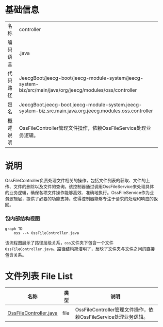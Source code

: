 # 基础信息

|      |      |
|------|------|
| 名称 | controller |
| 编码语言 | .java |
| 代码路径 | JeecgBoot/jeecg-boot/jeecg-module-system/jeecg-system-biz/src/main/java/org/jeecg/modules/oss/controller |
| 包名 | JeecgBoot.jeecg-boot.jeecg-module-system.jeecg-system-biz.src.main.java.org.jeecg.modules.oss.controller |
| 概述说明 | OssFileController管理文件操作，依赖OssFileService处理业务逻辑。 |

# 说明

OssFileController负责处理文件相关的操作，包括文件列表的获取、文件的上传、文件的删除以及文件的查询。该控制器通过调用OssFileService来处理具体的业务逻辑，确保各项文件操作能够高效、准确地执行。OssFileService作为业务逻辑层，提供了必要的功能支持，使得控制器能够专注于请求的处理和响应的返回。


### 包内部结构视图

```mermaid
graph TD
    oss --> OssFileController.java
```

该流程图展示了路径层级关系，`oss`文件夹下包含一个文件`OssFileController.java`。路径结构简洁明了，反映了文件夹与文件之间的直接包含关系。

# 文件列表 File List

| 名称   | 类型  | 说明 |
|-------|------|-------------|
| [OssFileController.java](OssFileController.md) | file | OssFileController管理文件操作，依赖OssFileService处理业务逻辑。 |


